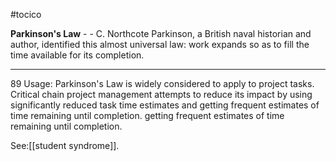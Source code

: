 #tocico

<b>Parkinson's Law</b> -  - C. Northcote Parkinson, a British naval historian and author, identified this almost universal law: work expands so as to fill the time available for its completion.  
<hr/>
89 
Usage: Parkinson's Law is widely considered to apply to project tasks.  Critical chain project management attempts to reduce its impact by using significantly reduced task time estimates and getting frequent estimates of time remaining until completion.  getting frequent estimates of time remaining until completion.  



See:[[student syndrome]].




